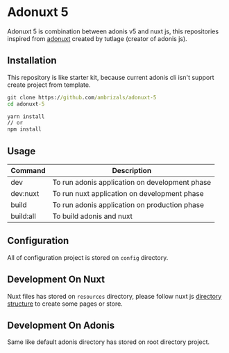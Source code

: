 # Adonuxt 5

Adonuxt 5 is combination between adonis v5 and nuxt js, this repositories inspired from [adonuxt](https://github.com/nuxt-community/adonuxt-template) created by tutlage (creator of adonis js).

## Installation

This repository is like starter kit, because current adonis cli isn't support create project from template.

```cmd
git clone https://github.com/ambrizals/adonuxt-5
cd adonuxt-5

yarn install
// or
npm install
```

## Usage

| Command   | Description                                    |
| --------- | ---------------------------------------------- |
| dev       | To run adonis application on development phase |
| dev:nuxt  | To run nuxt application on development phase   |
| build     | To run adonis application on production phase  |
| build:all | To build adonis and nuxt                       |

## Configuration

All of configuration project is stored on `config` directory.

## Development On Nuxt

Nuxt files has stored on `resources` directory, please follow nuxt js [directory structure](https://nuxtjs.org/docs/2.x/get-started/directory-structure) to create some pages or store.

## Development On Adonis

Same like default adonis directory has stored on root directory project.

